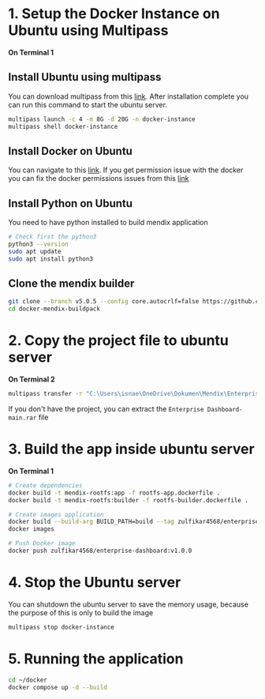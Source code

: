 # 1. Setup the Docker Instance on Ubuntu using Multipass

**On Terminal 1**
## Install Ubuntu using multipass
You can download multipass from this [link](https://canonical.com/multipass/install). After installation complete you can run this command to start the ubuntu server.
```bash
multipass launch -c 4 -m 8G -d 20G -n docker-instance
multipass shell docker-instance
```
## Install Docker on Ubuntu
You can navigate to this [link](https://docs.docker.com/engine/install/ubuntu/).
If you get permission issue with the docker you can fix the docker permissions issues from this [link](https://stackoverflow.com/questions/48957195/how-to-fix-docker-got-permission-denied-issue)

## Install Python on Ubuntu
You need to have python installed to build mendix application
```bash
# Check first the python3
python3 --version
sudo apt update
sudo apt install python3
```

## Clone the mendix builder
```bash
git clone --branch v5.0.5 --config core.autocrlf=false https://github.com/mendix/docker-mendix-buildpack
cd docker-mendix-buildpack
```

# 2. Copy the project file to ubuntu server

**On Terminal 2**
```bash
multipass transfer -r "C:\Users\isnae\OneDrive\Dokumen\Mendix\Enterprise Dashboard-main" docker-instance:/home/ubuntu/docker-mendix-buildpack/build
```

If you don't have the project, you can extract the `Enterprise Dashboard-main.rar` file

# 3. Build the app inside ubuntu server

**On Terminal 1**
```bash
# Create dependencies
docker build -t mendix-rootfs:app -f rootfs-app.dockerfile .
docker build -t mendix-rootfs:builder -f rootfs-builder.dockerfile .

# Create images application
docker build --build-arg BUILD_PATH=build --tag zulfikar4568/enterprise-dashboard:v1.0.0 .
docker images

# Push Docker image
docker push zulfikar4568/enterprise-dashboard:v1.0.0
```

# 4. Stop the Ubuntu server
You can shutdown the ubuntu server to save the memory usage, because the purpose of this is only to build the image
```bash
multipass stop docker-instance
```

# 5. Running the application
```bash
cd ~/docker
docker compose up -d --build
```